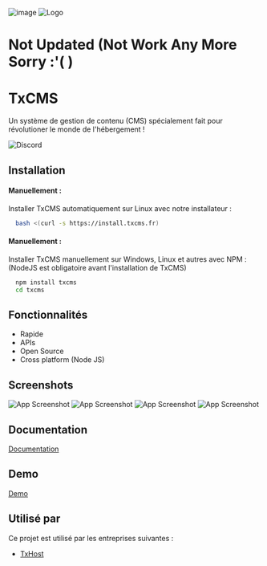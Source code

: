 ![image](https://github.com/ma3lich/Tx-CMS/assets/116606024/eadcd354-91f9-41d4-9a50-391e0c28d448)
![Logo](https://txhost.fr/asset/images/txhost/logo.png)

# Not Updated (Not Work Any More Sorry :'( )

# TxCMS

Un système de gestion de contenu (CMS) spécialement fait pour révolutioner le monde de l'hébergement !

![Discord](https://img.shields.io/discord/1033705651823706252?color=6670da&label=Disocrd&logoColor=6670da)
## Installation 

#### Manuellement : 
Installer TxCMS automatiquement sur Linux avec notre installateur  :   

```bash
  bash <(curl -s https://install.txcms.fr)
```
    

#### Manuellement : 
Installer TxCMS manuellement sur Windows, Linux et autres avec NPM :   
(NodeJS est obligatoire avant l'installation de TxCMS)

```bash
  npm install txcms
  cd txcms
```
    
## Fonctionnalités

- Rapide
- APIs
- Open Source
- Cross platform (Node JS)


## Screenshots

![App Screenshot](https://media.discordapp.net/attachments/1035616855399870524/1035619904646299699/unknown.png?ex=65f49232&is=65e21d32&hm=38b4d45c04497f0d7ee1c9b8a592a0b464b0e30ad21a36aab27c5cfb729d38e0&=&format=webp&quality=lossless&width=1200&height=573)
![App Screenshot](https://media.discordapp.net/attachments/1035616855399870524/1035619957188345876/unknown.png?ex=65f4923e&is=65e21d3e&hm=fb65839d6909485f2510a130f061e4d3392c3c2055710177f97cf9b3c1b791e6&=&format=webp&quality=lossless&width=687&height=328)
![App Screenshot](https://media.discordapp.net/attachments/1035616855399870524/1046885617675554906/unknown.png?ex=65ef69b5&is=65dcf4b5&hm=60f848817ceb18181abbe60959b53c0c5ed6ebefe47ddd89deb05de37f5a4b2f&=&format=webp&quality=lossless&width=1180&height=585)
![App Screenshot](https://media.discordapp.net/attachments/1035616855399870524/1048199557072293899/image.png?ex=65f43169&is=65e1bc69&hm=4bc08f8f8753840886d68ee3f317a6f55d231f49911694d448623dd138cb6b16&=&format=webp&quality=lossless&width=687&height=341)

## Documentation

[Documentation](https://docs.txhost.fr)


## Demo

[Demo](https://demo.txhost.fr)

## Utilisé par

Ce projet est utilisé par les entreprises suivantes :

- [TxHost](https://txhost.fr)


